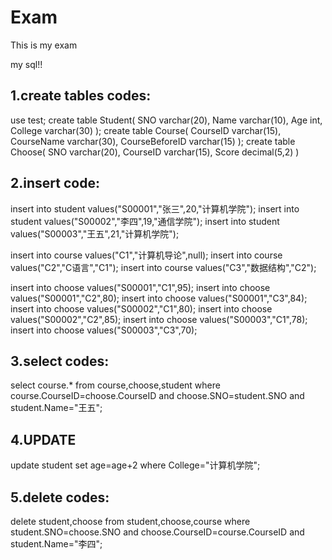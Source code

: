 # Exam
This is my exam


my sql!!


1.create tables codes:
----------
use test;
create table Student(
		SNO varchar(20),
		Name varchar(10),
		Age int,
		College varchar(30)
		);
create table Course(
		CourseID varchar(15),
		CourseName varchar(30),
		CourseBeforeID varchar(15)
		);
create table Choose(
		SNO varchar(20),
		CourseID varchar(15),
		Score decimal(5,2)
		)


2.insert code:
---------
insert into student values("S00001","张三",20,"计算机学院");
insert into student values("S00002","李四",19,"通信学院");
insert into student values("S00003","王五",21,"计算机学院");

insert into course values("C1","计算机导论",null);
insert into course values("C2","C语言","C1");
insert into course values("C3","数据结构","C2");

insert into choose values("S00001","C1",95);
insert into choose values("S00001","C2",80);
insert into choose values("S00001","C3",84);
insert into choose values("S00002","C1",80);
insert into choose values("S00002","C2",85);
insert into choose values("S00003","C1",78);
insert into choose values("S00003","C3",70);


3.select codes:
---------
select course.* from course,choose,student where course.CourseID=choose.CourseID and choose.SNO=student.SNO and student.Name="王五";

4.UPDATE
--------
update student set age=age+2 where College="计算机学院";


5.delete codes:
--------
delete student,choose from student,choose,course where student.SNO=choose.SNO and choose.CourseID=course.CourseID and student.Name="李四";




